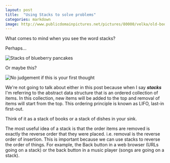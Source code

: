 ```yaml
---
layout: post
title:  "Using Stacks to solve problems"
categories: markdown
image: http://www.publicdomainpictures.net/pictures/80000/velka/old-books-stacked-1391968605amg.jpg
---
```


What comes to mind when you see the word stacks?  

Perhaps... 

![Stacks of blueberry pancakes](http://www.mumsnet.com/system/1/assets/files/000/029/408/29408/3cdf25fc3/original/pancakes_200.png) 

Or maybe this?


![No judgement if this is your first thought](https://media.giphy.com/media/oDZNktNDuLHoY/giphy.gif)

We're not going to talk about either in this post because when I say ***stacks*** I'm referring to the abstract data structure that is an ordered collection of items. 
In this collection, new items will be added to the top and removal of items will start from the top.  This ordering principle is known as LIFO, last-in first-out.


Think of it as a stack of books or a stack of dishes in your sink.


The most useful idea of a stack is that the order items are removed is exactly the reverse order that they were placed. i.e. removal is the reverse order of insertion. This is important because we can use stacks to reverse the order of things. For example, the Back button in a web browser (URLs going on a stack) or the back button in a music player (songs are going on a stack).


